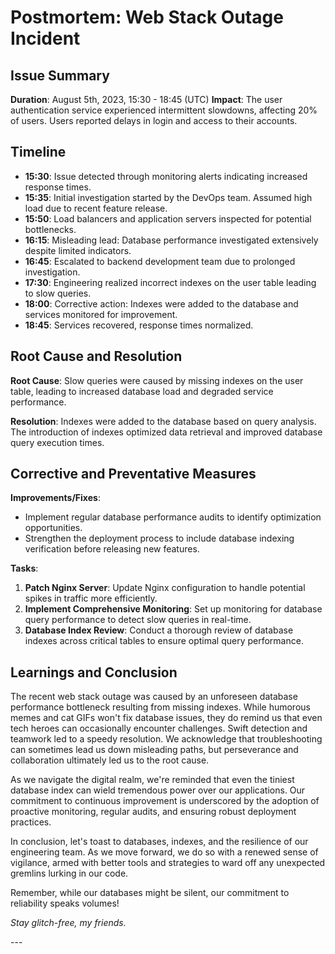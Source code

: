 # Postmortem: Web Stack Outage Incident

## Issue Summary

**Duration**: August 5th, 2023, 15:30 - 18:45 (UTC)
**Impact**: The user authentication service experienced intermittent slowdowns, affecting 20% of users. Users reported delays in login and access to their accounts.

## Timeline

- **15:30**: Issue detected through monitoring alerts indicating increased response times.
- **15:35**: Initial investigation started by the DevOps team. Assumed high load due to recent feature release.
- **15:50**: Load balancers and application servers inspected for potential bottlenecks.
- **16:15**: Misleading lead: Database performance investigated extensively despite limited indicators.
- **16:45**: Escalated to backend development team due to prolonged investigation.
- **17:30**: Engineering realized incorrect indexes on the user table leading to slow queries.
- **18:00**: Corrective action: Indexes were added to the database and services monitored for improvement.
- **18:45**: Services recovered, response times normalized.

## Root Cause and Resolution

**Root Cause**: Slow queries were caused by missing indexes on the user table, leading to increased database load and degraded service performance.

**Resolution**: Indexes were added to the database based on query analysis. The introduction of indexes optimized data retrieval and improved database query execution times.

## Corrective and Preventative Measures

**Improvements/Fixes**:
- Implement regular database performance audits to identify optimization opportunities.
- Strengthen the deployment process to include database indexing verification before releasing new features.

**Tasks**:
1. **Patch Nginx Server**: Update Nginx configuration to handle potential spikes in traffic more efficiently.
2. **Implement Comprehensive Monitoring**: Set up monitoring for database query performance to detect slow queries in real-time.
3. **Database Index Review**: Conduct a thorough review of database indexes across critical tables to ensure optimal query performance.

## Learnings and Conclusion

The recent web stack outage was caused by an unforeseen database performance bottleneck resulting from missing indexes. While humorous memes and cat GIFs won't fix database issues, they do remind us that even tech heroes can occasionally encounter challenges. Swift detection and teamwork led to a speedy resolution. We acknowledge that troubleshooting can sometimes lead us down misleading paths, but perseverance and collaboration ultimately led us to the root cause.

As we navigate the digital realm, we're reminded that even the tiniest database index can wield tremendous power over our applications. Our commitment to continuous improvement is underscored by the adoption of proactive monitoring, regular audits, and ensuring robust deployment practices.

In conclusion, let's toast to databases, indexes, and the resilience of our engineering team. As we move forward, we do so with a renewed sense of vigilance, armed with better tools and strategies to ward off any unexpected gremlins lurking in our code.

Remember, while our databases might be silent, our commitment to reliability speaks volumes!

*Stay glitch-free, my friends.*

\---
